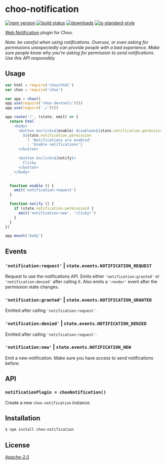 # choo-notification
[![npm version][2]][3] [![build status][4]][5]
[![downloads][8]][9] [![js-standard-style][10]][11]

[Web Notification][notification] plugin for Choo.

_Note: be careful when using notifications. Overuse, or even asking for
permissions unexpectedly can provide people with a bad experience. Make sure
people know why you're asking for permission to send notifications. Use this API
responsibly._

## Usage
```js
var html = require('choo/html')
var choo = require('choo')

var app = choo()
app.use(require('choo-devtools')())
app.use(require('./')())

app.route('/', (state, emit) => {
  return html`
    <body>
      <button onclick=${enable} disabled=${state.notification.permission}>
        ${state.notification.permission
          ? 'Notifications are enabled'
          : 'Enable notifications'}
      </button>

      <button onclick=${notify}>
        Clicky
      </button>
    </body>
  `

  function enable () {
    emit('notification:request')
  }

  function notify () {
    if (state.notification.permission) {
      emit('notification:new', 'clicky!')
    }
  }
})

app.mount('body')
```

## Events
### `'notification:request'` | `state.events.NOTIFICATION_REQUEST`
Request to use the notifications API. Emits either `'notification:granted'` or
`'notification:denied'` after calling it. Also emits a `'render'` event after
the permission state changes.

### `'notification:granted'` | `state.events.NOTIFICATION_GRANTED`
Emitted after calling `'notification:request'`.

### `'notification:denied'` | `state.events.NOTIFICATION_DENIED`
Emitted after calling `'notification:request'`.

### `'notification:new'` | `state.events.NOTIFICATION_NEW`
Emit a new notification. Make sure you have access to send notifications before.

## API
### `notificationPlugin = chooNotification()`
Create a new `choo-notification` instance.

## Installation
```sh
$ npm install choo-notification
```

## License
[Apache-2.0](./LICENSE)

[0]: https://img.shields.io/badge/stability-experimental-orange.svg?style=flat-square
[1]: https://nodejs.org/api/documentation.html#documentation_stability_index
[2]: https://img.shields.io/npm/v/choo-notification.svg?style=flat-square
[3]: https://npmjs.org/package/choo-notification
[4]: https://img.shields.io/travis/choojs/choo-notification/master.svg?style=flat-square
[5]: https://travis-ci.org/choojs/choo-notification
[6]: https://img.shields.io/codecov/c/github/choojs/choo-notification/master.svg?style=flat-square
[7]: https://codecov.io/github/choojs/choo-notification
[8]: http://img.shields.io/npm/dm/choo-notification.svg?style=flat-square
[9]: https://npmjs.org/package/choo-notification
[10]: https://img.shields.io/badge/code%20style-standard-brightgreen.svg?style=flat-square
[11]: https://github.com/feross/standard

[notification]: https://developer.mozilla.org/en-US/docs/Web/API/Notifications_API/Using_the_Notifications_API
